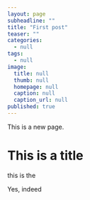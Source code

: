 ```yaml
---
layout: page
subheadline: ""
title: "First post"
teaser: ""
categories:
  - null
tags:
  - null
image:
  title: null
  thumb: null
  homepage: null
  caption: null
  caption_url: null
published: true
---
```

This is a new page.

# This is a title
this is the

Yes, indeed